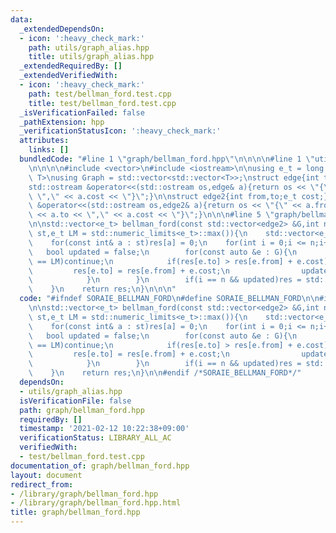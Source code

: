 ```yaml
---
data:
  _extendedDependsOn:
  - icon: ':heavy_check_mark:'
    path: utils/graph_alias.hpp
    title: utils/graph_alias.hpp
  _extendedRequiredBy: []
  _extendedVerifiedWith:
  - icon: ':heavy_check_mark:'
    path: test/bellman_ford.test.cpp
    title: test/bellman_ford.test.cpp
  _isVerificationFailed: false
  _pathExtension: hpp
  _verificationStatusIcon: ':heavy_check_mark:'
  attributes:
    links: []
  bundledCode: "#line 1 \"graph/bellman_ford.hpp\"\n\n\n\n#line 1 \"utils/graph_alias.hpp\"\
    \n\n\n\n#include <vector>\n#include <iostream>\n\nusing e_t = long long;\ntemplate<class\
    \ T>\nusing Graph = std::vector<std::vector<T>>;\nstruct edge{int to;e_t cost;};\n\
    std::ostream &operator<<(std::ostream os,edge& a){return os << \"{\" << a.to <<\
    \ \",\" << a.cost << \"}\";}\n\nstruct edge2{int from,to;e_t cost;};\nstd::ostream\
    \ &operator<<(std::ostream os,edge2& a){return os << \"{\" << a.from << \"->\"\
    \ << a.to << \",\" << a.cost << \"}\";}\n\n\n#line 5 \"graph/bellman_ford.hpp\"\
    \n\nstd::vector<e_t> bellman_ford(const std::vector<edge2> &G,int n,const std::vector<int>&\
    \ st,e_t LM = std::numeric_limits<e_t>::max()){\n    std::vector<e_t> res(n,LM);\n\
    \    for(const int& a : st)res[a] = 0;\n    for(int i = 0;i <= n;i++){\n     \
    \   bool updated = false;\n        for(const auto &e : G){\n            if(res[e.from]\
    \ == LM)continue;\n            if(res[e.to] > res[e.from] + e.cost){\n       \
    \         res[e.to] = res[e.from] + e.cost;\n                updated = true;\n\
    \            }\n        }\n        if(i == n && updated)res = std::vector<e_t>(n,LM);\n\
    \    }\n    return res;\n}\n\n\n"
  code: "#ifndef SORAIE_BELLMAN_FORD\n#define SORAIE_BELLMAN_FORD\n\n#include \"../utils/graph_alias.hpp\"\
    \n\nstd::vector<e_t> bellman_ford(const std::vector<edge2> &G,int n,const std::vector<int>&\
    \ st,e_t LM = std::numeric_limits<e_t>::max()){\n    std::vector<e_t> res(n,LM);\n\
    \    for(const int& a : st)res[a] = 0;\n    for(int i = 0;i <= n;i++){\n     \
    \   bool updated = false;\n        for(const auto &e : G){\n            if(res[e.from]\
    \ == LM)continue;\n            if(res[e.to] > res[e.from] + e.cost){\n       \
    \         res[e.to] = res[e.from] + e.cost;\n                updated = true;\n\
    \            }\n        }\n        if(i == n && updated)res = std::vector<e_t>(n,LM);\n\
    \    }\n    return res;\n}\n\n#endif /*SORAIE_BELLMAN_FORD*/"
  dependsOn:
  - utils/graph_alias.hpp
  isVerificationFile: false
  path: graph/bellman_ford.hpp
  requiredBy: []
  timestamp: '2021-02-12 10:22:38+09:00'
  verificationStatus: LIBRARY_ALL_AC
  verifiedWith:
  - test/bellman_ford.test.cpp
documentation_of: graph/bellman_ford.hpp
layout: document
redirect_from:
- /library/graph/bellman_ford.hpp
- /library/graph/bellman_ford.hpp.html
title: graph/bellman_ford.hpp
---
```


